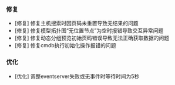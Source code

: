### 修复

-  [修复] 修复主机搜索时因页码未重置导致无结果的问题
-  [修复] 修复模型拓扑图“无位置节点”为空时报错导致交互异常问题
-  [修复] 修复动态分组预览初始页码错误导致无法正确获取数据的问题
-  [修复] 修复cmdb执行初始化操作报错的问题

### 优化

-  [优化] 调整eventserver失败或无事件时等待时间为5秒